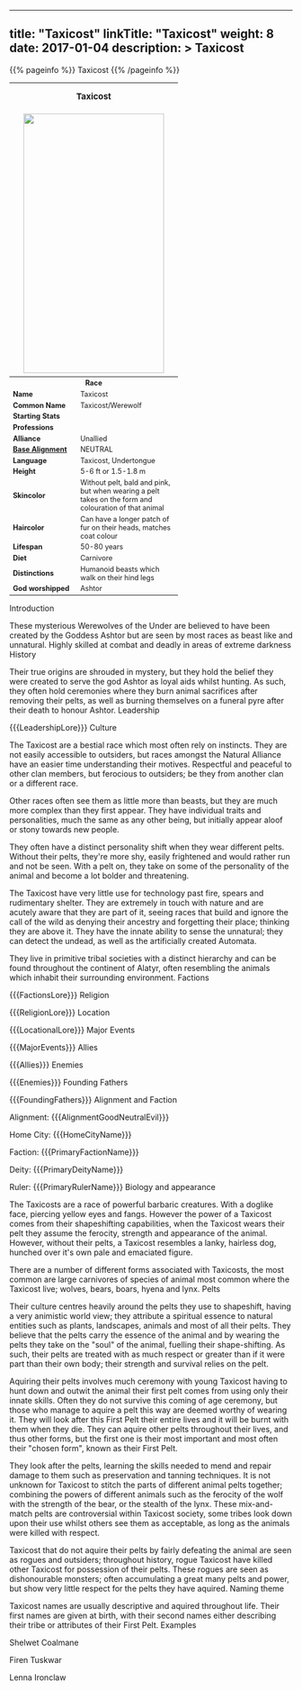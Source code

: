
---
title: "Taxicost"
linkTitle: "Taxicost"
weight: 8
date: 2017-01-04
description: >
 Taxicost
---

{{% pageinfo %}}
Taxicost
{{% /pageinfo %}}

<table class="infobox" style="font-size:89%; width:300px;">
<tbody>
<tr><th colspan="2" class="color1" style="font-size:120%; padding:1em;">Taxicost</th></tr>
<tr style="text-align:center;"><td colspan="2" style="padding:0.5em;"><img src="https://www.fallofanempire.com/img/races/taxicost.png" width="250" height="461"></td></tr>
<tr><th colspan="2" class="color1">Race</th></tr>
<tr><td style="width:40%;"> <b>Name</b></td><td style="width:60%;">Taxicost</td></tr>
<tr><td> <b>Common Name</b></td><td>Taxicost/Werewolf</td></tr>
<tr><td> <b>Starting Stats</b></td><td></td></tr>
<tr><td> <b>Professions</b></td><td></td></tr>
<tr><td> <b>Alliance</b></td><td>Unallied</td></tr>
<tr><td> <b><a href="/wiki/Base_Alignment" title="Base Alignment">Base Alignment</a></b></td><td>NEUTRAL</td></tr>
<tr><td> <b>Language</b></td><td>Taxicost, Undertongue</td></tr>
<tr><td> <b>Height</b></td><td>5-6 ft or 1.5-1.8 m</td></tr>
<tr><td> <b>Skincolor</b></td><td>Without pelt, bald and pink, but when wearing a pelt takes on the form and colouration of that animal</td></tr>
<tr><td> <b>Haircolor</b></td><td>Can have a longer patch of fur on their heads, matches coat colour</td></tr>
<tr><td> <b>Lifespan</b></td><td>50-80 years</td></tr>
<tr><td> <b>Diet</b></td><td>Carnivore</td></tr>
<tr><td> <b>Distinctions</b></td><td>Humanoid beasts which walk on their hind legs</td></tr>
<tr><td> <b>God worshipped</b></td><td>Ashtor</td></tr>
</tbody>
</table>

Introduction

These mysterious Werewolves of the Under are believed to have been created by the Goddess Ashtor but are seen by most races as beast like and unnatural. Highly skilled at combat and deadly in areas of extreme darkness
History

Their true origins are shrouded in mystery, but they hold the belief they were created to serve the god Ashtor as loyal aids whilst hunting. As such, they often hold ceremonies where they burn animal sacrifices after removing their pelts, as well as burning themselves on a funeral pyre after their death to honour Ashtor.
Leadership

{{{LeadershipLore}}}
Culture

The Taxicost are a bestial race which most often rely on instincts. They are not easily accessible to outsiders, but races amongst the Natural Alliance have an easier time understanding their motives. Respectful and peaceful to other clan members, but ferocious to outsiders; be they from another clan or a different race.

Other races often see them as little more than beasts, but they are much more complex than they first appear. They have individual traits and personalities, much the same as any other being, but initially appear aloof or stony towards new people.

They often have a distinct personality shift when they wear different pelts. Without their pelts, they're more shy, easily frightened and would rather run and not be seen. With a pelt on, they take on some of the personality of the animal and become a lot bolder and threatening.

The Taxicost have very little use for technology past fire, spears and rudimentary shelter. They are extremely in touch with nature and are acutely aware that they are part of it, seeing races that build and ignore the call of the wild as denying their ancestry and forgetting their place; thinking they are above it. They have the innate ability to sense the unnatural; they can detect the undead, as well as the artificially created Automata.

They live in primitive tribal societies with a distinct hierarchy and can be found throughout the continent of Alatyr, often resembling the animals which inhabit their surrounding environment.
Factions

{{{FactionsLore}}}
Religion

{{{ReligionLore}}}
Location

{{{LocationalLore}}}
Major Events

{{{MajorEvents}}}
Allies

{{{Allies}}}
Enemies

{{{Enemies}}}
Founding Fathers

{{{FoundingFathers}}}
Alignment and Faction

Alignment: {{{AlignmentGoodNeutralEvil}}}

Home City: {{{HomeCityName}}}

Faction: {{{PrimaryFactionName}}}

Deity: {{{PrimaryDeityName}}}

Ruler: {{{PrimaryRulerName}}}
Biology and appearance

The Taxicosts are a race of powerful barbaric creatures. With a doglike face, piercing yellow eyes and fangs. However the power of a Taxicost comes from their shapeshifting capabilities, when the Taxicost wears their pelt they assume the ferocity, strength and appearance of the animal. However, without their pelts, a Taxicost resembles a lanky, hairless dog, hunched over it's own pale and emaciated figure.

There are a number of different forms associated with Taxicosts, the most common are large carnivores of species of animal most common where the Taxicost live; wolves, bears, boars, hyena and lynx.
Pelts

Their culture centres heavily around the pelts they use to shapeshift, having a very animistic world view; they attribute a spiritual essence to natural entities such as plants, landscapes, animals and most of all their pelts. They believe that the pelts carry the essence of the animal and by wearing the pelts they take on the "soul" of the animal, fuelling their shape-shifting. As such, their pelts are treated with as much respect or greater than if it were part than their own body; their strength and survival relies on the pelt.

Aquiring their pelts involves much ceremony with young Taxicost having to hunt down and outwit the animal their first pelt comes from using only their innate skills. Often they do not survive this coming of age ceremony, but those who manage to aquire a pelt this way are deemed worthy of wearing it. They will look after this First Pelt their entire lives and it will be burnt with them when they die. They can aquire other pelts throughout their lives, and thus other forms, but the first one is their most important and most often their "chosen form", known as their First Pelt.

They look after the pelts, learning the skills needed to mend and repair damage to them such as preservation and tanning techniques. It is not unknown for Taxicost to stitch the parts of different animal pelts together; combining the powers of different animals such as the ferocity of the wolf with the strength of the bear, or the stealth of the lynx. These mix-and-match pelts are controversial within Taxicost society, some tribes look down upon their use whilst others see them as acceptable, as long as the animals were killed with respect.

Taxicost that do not aquire their pelts by fairly defeating the animal are seen as rogues and outsiders; throughout history, rogue Taxicost have killed other Taxicost for possession of their pelts. These rogues are seen as dishonourable monsters; often accumulating a great many pelts and power, but show very little respect for the pelts they have aquired.
Naming theme

Taxicost names are usually descriptive and aquired throughout life. Their first names are given at birth, with their second names either describing their tribe or attributes of their First Pelt.
Examples

Shelwet Coalmane

Firen Tuskwar

Lenna Ironclaw 
